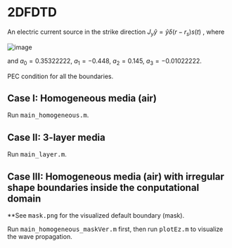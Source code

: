 # 2DFDTD
An electric current source in the strike direction
$J_y\hat{y}=\hat{y}\delta(r-r_s)s(t)$
, where 

![image](https://github.com/user-attachments/assets/fd40eeb4-2c4a-446e-888c-7a6d3c006ea1)

and $a_0=0.35322222$, $a_1=-0.448$, $a_2=0.145$, $a_3=-0.01022222$.

PEC condition for all the boundaries.
## Case I: Homogeneous media (air) 

<p>Run <kbd>main_homogeneous.m</kbd>.</p>

## Case II: 3-layer media

<p>Run <kbd>main_layer.m</kbd>.</p>

## Case III: Homogeneous media (air) with irregular shape boundaries inside the conputational domain

<p>**See <kbd>mask.png</kbd> for the visualized default boundary (mask).</p>
<p>Run <kbd>main_homogeneous_maskVer.m</kbd> first, then run <kbd>plotEz.m</kbd> to visualize the wave propagation.</p>
<p></p>


